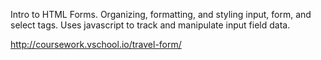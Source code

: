 Intro to HTML Forms. Organizing, formatting, and styling input, form, and select tags. Uses javascript to track and manipulate input field data.

http://coursework.vschool.io/travel-form/
